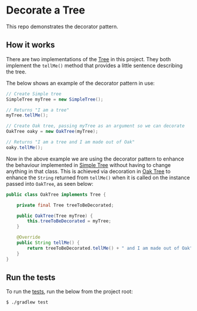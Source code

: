 # Decorate a Tree
This repo demonstrates the decorator pattern.

## How it works
There are two implementations of the [Tree](./src/main/java/Tree.java) in this project. They both implement the
`tellMe()` method that provides a little sentence describing the tree.

The below shows an example of the decorator pattern in use:
```java
// Create Simple tree
SimpleTree myTree = new SimpleTree();

// Returns "I am a tree"
myTree.tellMe();

// Create Oak tree, passing myTree as an argument so we can decorate
OakTree oaky = new OakTree(myTree);

// Returns "I am a tree and I am made out of Oak"
oaky.tellMe();
```

Now in the above example we are using the decorator pattern to enhance the behaviour implemented in 
[Simple Tree](./src/main/java/SimpleTree.java) without having to change anything in that class. This is achieved via
decoration in [Oak Tree](./src/main/java/OakTree.java) to enhance the `String` returned from `tellMe()` when it is
called on the instance passed into `OakTree`, as seen below:
```java
public class OakTree implements Tree {

    private final Tree treeToBeDecorated;

    public OakTree(Tree myTree) {
        this.treeToBeDecorated = myTree;
    }

    @Override
    public String tellMe() {
        return treeToBeDecorated.tellMe() + " and I am made out of Oak";
    }
}
```

## Run the tests
To run the [tests](./src/test/java/DecoratingTreeTests.java), run the below from the project root:

    $ ./gradlew test